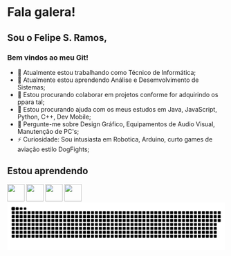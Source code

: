 # Fala galera!
## Sou o Felipe S. Ramos,
### Bem vindos ao meu Git!

- 🔭 Atualmente estou trabalhando como Técnico de Informática; 
- 🌱 Atualmente estou aprendendo Análise e Desemvolvimento de Sistemas;
- 👯 Estou procurando colaborar em projetos conforme for adquirindo os ppara tal;
- 🤔 Estou procurando ajuda com os meus estudos em Java, JavaScript, Python, C++, Dev Mobile; 
- 💬 Pergunte-me sobre Design Gráfico, Equipamentos de Audio Visual, Manutenção de PC's;
- ⚡ Curiosidade: Sou intusiasta em Robotica, Arduino, curto games de aviação estilo DogFights;

## Estou aprendendo

<img loading="lazy" src="https://cdn.jsdelivr.net/gh/devicons/devicon/icons/java/java-original.svg" width="40" height="40"/> <img src="https://cdn.jsdelivr.net/gh/devicons/devicon/icons/javascript/javascript-plain.svg" width="40" height="40"/> <img src="https://cdn.jsdelivr.net/gh/devicons/devicon/icons/python/python-original-wordmark.svg" width="40" height="40"/> <img src="https://cdn.jsdelivr.net/gh/devicons/devicon/icons/cplusplus/cplusplus-plain.svg" width="40" height="40"/>
![Snake animation](https://github.com/Umalucu/Felipe_S_Ramos/blob/output/github-contribution-grid-snake.svg)

